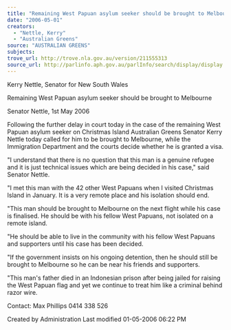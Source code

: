 ```yaml
---
title: "Remaining West Papuan asylum seeker should be brought to Melbourne."
date: "2006-05-01"
creators:
  - "Nettle, Kerry"
  - "Australian Greens"
source: "AUSTRALIAN GREENS"
subjects:
trove_url: http://trove.nla.gov.au/version/211555313
source_url: http://parlinfo.aph.gov.au/parlInfo/search/display/display.w3p;query=Id%3A%22media/pressrel/QSKJ6%22
---
```


 Kerry Nettle, Senator for New South Wales   

 Remaining West Papuan asylum seeker should be brought to  Melbourne 

 Senator Nettle, 1st May 2006   

 Following the further delay in court today in the case of the remaining West Papuan  asylum seeker on Christmas Island Australian Greens Senator Kerry Nettle today  called for him to be brought to Melbourne, while the Immigration Department and the  courts decide whether he is granted a visa.    

 "I understand that there is no question that this man is a genuine refugee and it is just  technical issues which are being decided in his case," said Senator Nettle.    

 "I met this man with the 42 other West Papuans when I visited Christmas Island in  January. It is a very remote place and his isolation should end.    

 "This man should be brought to Melbourne on the next flight while his case is  finalised. He should be with his fellow West Papuans, not isolated on a remote island.    

 "He should be able to live in the community with his fellow West Papuans and  supporters until his case has been decided.    

 "If the government insists on his ongoing detention, then he should still be brought to  Melbourne so he can be near his friends and supporters.    

 "This man's father died in an Indonesian prison after being jailed for raising the West  Papuan flag and yet we continue to treat him like a criminal behind razor wire.    

 Contact: Max Phillips 0414 338 526    

 

 Created by Administration   Last modified 01-05-2006 06:22 PM    

